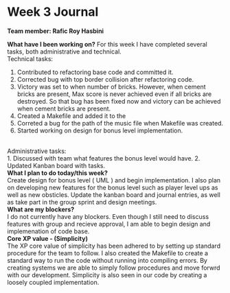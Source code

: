 # Week 3 Journal
<b>Team member: Rafic Roy Hasbini</b>
<br>

<b>What have I been working on?</b>
For this week I have completed several tasks, both administrative and technical.
<br>
Technical tasks:
<br>
1. Contributed to refactoring base code and committed it.
2. Corrected bug with top border collision after refactoring code.
3. Victory was set to when number of bricks. However, when cement bricks are present, Max score is never achieved even if all bricks are destroyed.
So that bug has been fixed now and victory can be achieved when cement bricks are present.
4. Created a Makefile and added it to the
5. Correted a bug for the path of the music file when Makefile was created.
6. Started working on design for bonus level implementation.

<br>
Administrative tasks:
<br>
1. Discussed with team what features the bonus level would have.
2. Updated Kanban board with tasks.

<br>
<b>What I plan to do today/this week?</b>
<br>
Create design for bonus level ( UML ) and begin implementation. I also plan on developing new features for the bonus level such as player level ups as well as new obsticles.
Update the kanban board and journal entries, as well as take part in the group sprint and design meetings.

<br>
<b>What are my blockers?</b>
<br>
I do not currently have any blockers. Even though I still need to discuss features with group and recieve approval, I am able to begin design and implemenation of code base.

<br>
<b>Core XP value - (Simplicity)</b>
<br>
The XP core value of simplicity has been adhered to by setting up standard procedure for the team to follow. I also created the Makefile to create a standard
way to run the code without running into compiling errors. By creating systems we are able to simply follow procedures and move forwrd with our development.
Simplicity is also seen in our code by creating a loosely coupled implementation.
  
